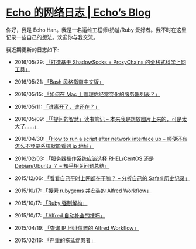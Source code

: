 <h1 id="echo---echos-bloghttpechohngithubio"><a href="http://echohn.github.io">Echo 的网络日志 | Echo’s Blog</a></h1>

<p>你好，我是 Echo Han。我是一名运维工程师/奶爸/Ruby 爱好者。我不时在这里记录一些自己的想法。欢迎你与我交流。</p>

<p>我近期更新的日志如下:</p>

<ul>
  <li>
    <p>2016/05/29: <a href="http://echohn.github.io/2016/05/29/to-build-the-fullstack-tools-for-over-the-wall/">「打造基于 ShadowSocks + ProxyChains 的全栈式科学上网工具」</a></p>
  </li>
  <li>
    <p>2016/05/21: <a href="http://echohn.github.io/2016/05/21/bash-style-guide-cn/">「Bash 风格指南中文版」</a></p>
  </li>
  <li>
    <p>2016/05/15: <a href="http://echohn.github.io/2016/05/15/how-to-manage-your-servers/">「如何在 Mac 上管理你经常变化的服务器列表？」</a></p>
  </li>
  <li>
    <p>2016/05/11: <a href="http://echohn.github.io/2016/05/11/who-were-left-who-were-stay/">「谁离开了，谁还在？」</a></p>
  </li>
  <li>
    <p>2016/05/09: <a href="http://echohn.github.io/2016/05/09/smart-questions-mindmap/">「「提问的智慧」读书笔记 – 本来我是想放图片上来的，可是太大了……」</a></p>
  </li>
  <li>
    <p>2016/04/30: <a href="http://echohn.github.io/2016/04/30/how-to-run-a-script-after-network-interface-up/">「How to run a script after network interface up – 顺便还有怎么不登录系统就能看到 ip 地址」</a></p>
  </li>
  <li>
    <p>2016/02/03: <a href="http://echohn.github.io/2016/02/03/server-os-choose-rhel-cenos-or-debian-ubuntu/">「服务器操作系统应该选择 RHEL/CentOS 还是 Debian/Ubuntu ？ – 知乎相关问题总结」</a></p>
  </li>
  <li>
    <p>2015/12/06: <a href="http://echohn.github.io/2015/12/06/analyse_my_safari_history/">「看看自己平时上网都在干嘛？ – 分析自己的 Safari 历史记录」</a></p>
  </li>
  <li>
    <p>2015/10/17: <a href="http://echohn.github.io/2015/10/17/rubygems-workflow/">「搜索 rubygems 并安装的 Alfred Workflow」</a></p>
  </li>
  <li>
    <p>2015/10/17: <a href="http://echohn.github.io/2015/10/17/ruby-destructuring/">「Ruby 强制解构」</a></p>
  </li>
  <li>
    <p>2015/10/17: <a href="http://echohn.github.io/2015/10/17/alfred_tips/">「Alfred 自动补全的技巧」</a></p>
  </li>
  <li>
    <p>2015/04/19: <a href="http://echohn.github.io/2015/04/19/search_ip_location_alfred/">「查询 IP 地址位置的 Alfred Workflow」</a></p>
  </li>
  <li>
    <p>2015/02/16: <a href="http://echohn.github.io/2015/02/16/hello-world/">「严重的拖延症患者」</a></p>
  </li>
</ul>

